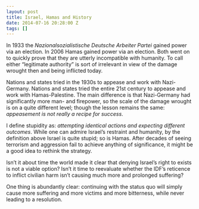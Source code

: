```yaml
---
layout: post
title: Israel, Hamas and History
date: 2014-07-16 20:28:00 Z
tags: []
---
```

In 1933 the _Nazionalsozialistische Deutsche Arbeiter Partei_ gained power via an election. In 2006 Hamas gained power via an election. Both went on to quickly prove that they are utterly incompatible with humanity. To call either “legitimate authority” is sort of irrelevant in view of the damage wrought then and being inflicted today.

Nations and states tried in the 1930s to appease and work with Nazi-Germany. Nations and states tried the entire 21st century to appease and work with Hamas-Palestine. The main difference is that Nazi-Germany had significantly more man- and firepower, so the scale of the damage wrought is on a quite different level; though the lesson remains the same: _appeasement is not really a recipe for success_.

I define stupidity as: _attempting identical actions and expecting different outcomes_. While one can admire Israel’s restraint and humanity, by the definition above Israel is quite stupid; so is Hamas. After decades of seeing terrorism and aggression fail to achieve anything of significance, it might be a good idea to rethink the strategy.

Isn’t it about time the world made it clear that denying Israel’s right to exists is not a viable option? Isn’t it time to reevaluate whether the IDF’s reticence to inflict civilian harm isn’t causing much more and prolonged suffering?

One thing is abundantly clear: continuing with the status quo will simply cause more suffering and more victims and more bitterness, while never leading to a resolution.
